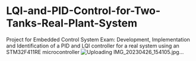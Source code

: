 # LQI-and-PID-Control-for-Two-Tanks-Real-Plant-System
Project for Embedded Control System Exam: Development, Implementation and Identification of a PID and LQI controller for a real system using an STM32F411RE microcontroller 
![Uploading IMG_20230426_154105.jpg…]()
